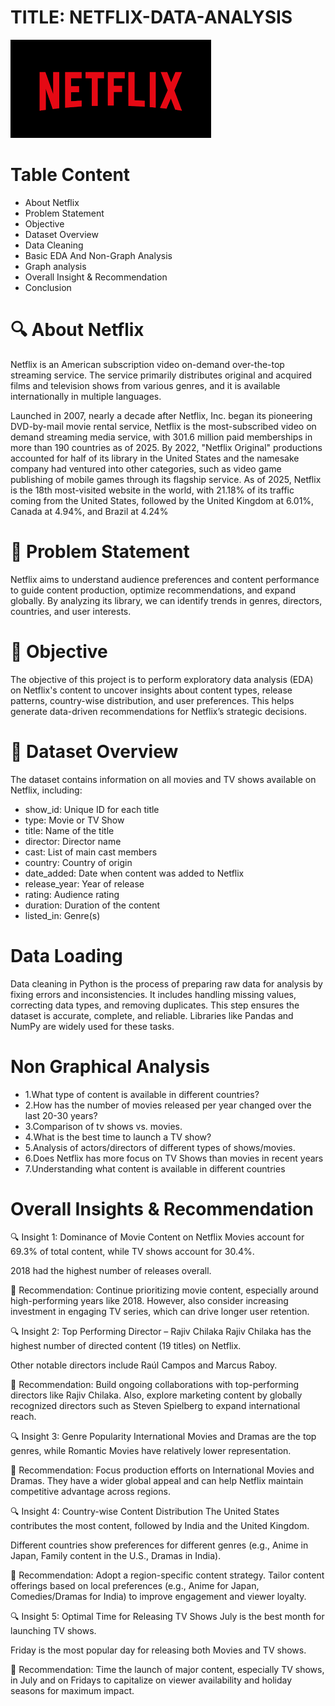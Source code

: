 # TITLE: NETFLIX-DATA-ANALYSIS
![Image Alt](https://github.com/PUJITHA12-S/NETFLIX-DATA-ANALYSIS/blob/main/download.png?raw=true)

# Table Content
* About Netflix
* Problem Statement
* Objective
* Dataset Overview
* Data Cleaning
* Basic EDA And Non-Graph Analysis
* Graph analysis
* Overall Insight & Recommendation
* Conclusion

# 🔍 About Netflix
Netflix is an American subscription video on-demand over-the-top streaming service. The service primarily distributes original and acquired films and television shows from various genres, and it is available internationally in multiple languages.

Launched in 2007, nearly a decade after Netflix, Inc. began its pioneering DVD-by-mail movie rental service, Netflix is the most-subscribed video on demand streaming media service, with 301.6 million paid memberships in more than 190 countries as of 2025. By 2022, "Netflix Original" productions accounted for half of its library in the United States and the namesake company had ventured into other categories, such as video game publishing of mobile games through its flagship service. As of 2025, Netflix is the 18th most-visited website in the world, with 21.18% of its traffic coming from the United States, followed by the United Kingdom at 6.01%, Canada at 4.94%, and Brazil at 4.24%

# 🧩 Problem Statement
Netflix aims to understand audience preferences and content performance to guide content production, optimize recommendations, and expand globally. By analyzing its library, we can identify trends in genres, directors, countries, and user interests.

# 🎯 Objective
The objective of this project is to perform exploratory data analysis (EDA) on Netflix's content to uncover insights about content types, release patterns, country-wise distribution, and user preferences. This helps generate data-driven recommendations for Netflix’s strategic decisions.

# 📂 Dataset Overview

The dataset contains information on all movies and TV shows available on Netflix, including:

* show_id: Unique ID for each title
* type: Movie or TV Show
* title: Name of the title
* director: Director name
* cast: List of main cast members
* country: Country of origin
* date_added: Date when content was added to Netflix
* release_year: Year of release
* rating: Audience rating
* duration: Duration of the content
* listed_in: Genre(s)

# Data Loading
Data cleaning in Python is the process of preparing raw data for analysis by fixing errors and inconsistencies. It includes handling missing values, correcting data types, and removing duplicates. This step ensures the dataset is accurate, complete, and reliable. Libraries like Pandas and
NumPy are widely used for these tasks.

# Non Graphical Analysis 
* 1.What type of content is available in different countries?
* 2.How has the number of movies released per year changed over the last 20-30 years? 
* 3.Comparison of tv shows vs. movies. 
* 4.What is the best time to launch a TV show? 
* 5.Analysis of actors/directors of different types of shows/movies. 
* 6.Does Netflix has more focus on TV Shows than movies in recent years 
* 7.Understanding what content is available in different countries

# Overall Insights & Recommendation
🔍 Insight 1: Dominance of Movie Content on Netflix
Movies account for 69.3% of total content, while TV shows account for 30.4%.

2018 had the highest number of releases overall.

📌 Recommendation:
Continue prioritizing movie content, especially around high-performing years like 2018. However, also consider increasing investment in engaging TV series, which can drive longer user retention.

🔍 Insight 2: Top Performing Director – Rajiv Chilaka
Rajiv Chilaka has the highest number of directed content (19 titles) on Netflix.

Other notable directors include Raúl Campos and Marcus Raboy.

📌 Recommendation:
Build ongoing collaborations with top-performing directors like Rajiv Chilaka. Also, explore marketing content by globally recognized directors such as Steven Spielberg to expand international reach.

🔍 Insight 3: Genre Popularity
International Movies and Dramas are the top genres, while Romantic Movies have relatively lower representation.

📌 Recommendation:
Focus production efforts on International Movies and Dramas. They have a wider global appeal and can help Netflix maintain competitive advantage across regions.

🔍 Insight 4: Country-wise Content Distribution
The United States contributes the most content, followed by India and the United Kingdom.

Different countries show preferences for different genres (e.g., Anime in Japan, Family content in the U.S., Dramas in India).

📌 Recommendation:
Adopt a region-specific content strategy. Tailor content offerings based on local preferences (e.g., Anime for Japan, Comedies/Dramas for India) to improve engagement and viewer loyalty.

🔍 Insight 5: Optimal Time for Releasing TV Shows
July is the best month for launching TV shows.

Friday is the most popular day for releasing both Movies and TV shows.

📌 Recommendation:
Time the launch of major content, especially TV shows, in July and on Fridays to capitalize on viewer availability and holiday seasons for maximum impact.



